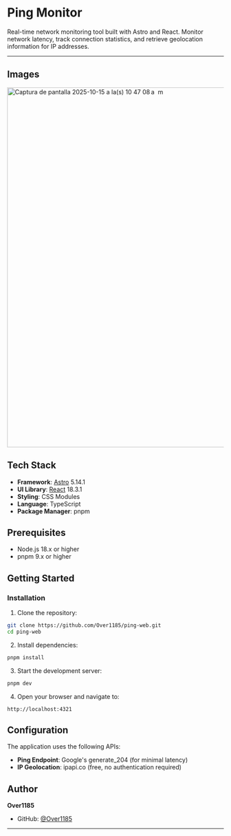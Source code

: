 # Ping Monitor

Real-time network monitoring tool built with Astro and React. Monitor network latency, track connection statistics, and retrieve geolocation information for IP addresses.

---

## Images

<img width="705" height="837" alt="Captura de pantalla 2025-10-15 a la(s) 10 47 08 a  m" src="https://github.com/user-attachments/assets/9fe70ba8-a514-4048-b22f-1aa9dae4384f" />

## Tech Stack

- **Framework**: [Astro](https://astro.build) 5.14.1
- **UI Library**: [React](https://reactjs.org) 18.3.1
- **Styling**: CSS Modules
- **Language**: TypeScript
- **Package Manager**: pnpm

## Prerequisites

- Node.js 18.x or higher
- pnpm 9.x or higher

## Getting Started

### Installation

1. Clone the repository:

```bash
git clone https://github.com/Over1185/ping-web.git
cd ping-web
```

2. Install dependencies:

```bash
pnpm install
```

3. Start the development server:

```bash
pnpm dev
```

4. Open your browser and navigate to:

```
http://localhost:4321
```


## Configuration

The application uses the following APIs:

- **Ping Endpoint**: Google's generate_204 (for minimal latency)
- **IP Geolocation**: ipapi.co (free, no authentication required)

## Author

**Over1185**

- GitHub: [@Over1185](https://github.com/Over1185)

---
